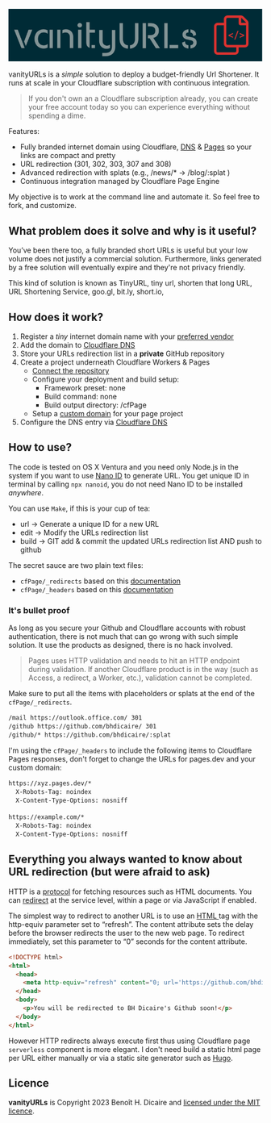 ![logo](doc/logo.png)

vanityURLs is a _simple_ solution to deploy a budget-friendly Url Shortener. It runs at scale in your Cloudflare subscription with continuous integration.

> If you don't own an a Cloudflare subscription already, you can create your free account today so you can experience everything without spending a dime.

Features:
 * Fully branded internet domain using Cloudflare,  [DNS](https://www.cloudflare.com/en-ca/application-services/products/dns/) & [Pages](https://pages.cloudflare.com/) so your links are compact and pretty
 * URL redirection (301, 302, 303, 307 and 308)
 * Advanced redirection with splats (e.g., /news/*  &#8594; /blog/:splat )
 * Continuous integration managed by Cloudflare Page Engine

My objective is to work at the command line and automate it. So feel free to fork, and customize.

## What problem does it solve and why is it useful?

You’ve been there too, a fully branded short URLs is useful but your low volume does not justify a commercial solution. Furthermore, links generated by a free solution will eventually expire and they're not privacy friendly.

This kind of solution is known as TinyURL, tiny url, shorten that long URL, URL Shortening Service,  goo.gl, bit.ly, short.io,

## How does it work?

1. Register a _tiny_ internet domain name with your [preferred vendor](https://www.cloudflare.com/en-ca/products/registrar/)
2. Add the domain to [Cloudflare DNS](https://dash.cloudflare.com/)
3. Store your URLs redirection list in a __private__ GitHub repository
4. Create a project underneath Cloudflare Workers & Pages
    *  [Connect the repository](https://developers.cloudflare.com/pages/get-started/guide/#connect-your-git-provider-to-pages)
    * Configure your deployment and build setup:
      * Framework preset: none
      * Build command: none
      * Build output directory: /cfPage
    * Setup a [custom domain](https://developers.cloudflare.com/pages/platform/custom-domains/) for your page project
5. Configure the DNS entry via [Cloudflare DNS](https://dash.cloudflare.com/)

## How to use?

The code is tested on OS X Ventura and you need only Node.js in the system if you want to use [ Nano ID](https://github.com/ai/nanoid) to generate URL. You get unique ID in terminal by calling `npx nanoid`, you do not need Nano ID to be installed _anywhere_.

You can use `Make`, if this is your cup of tea:
  * url &#8594; Generate a unique ID for a new URL
  * edit  &#8594; Modify the URLs redirection list
  * build  &#8594; GIT add & commit the updated URLs redirection list AND push to github

The secret sauce are two plain text files:
  * `cfPage/_redirects` based on this [documentation](https://developers.cloudflare.com/pages/platform/redirects)
  * `cfPage/_headers` based on this [documentation](https://developers.cloudflare.com/pages/platform/headers/)

### It's bullet proof

As long as you secure your Github and Cloudflare accounts with robust authentication, there is not much that can go wrong with such simple solution. It use the products as designed, there is no hack involved.

> Pages uses HTTP validation and needs to hit an HTTP endpoint during validation. If another Cloudflare product is in the way (such as Access, a redirect, a Worker, etc.), validation cannot be completed.

Make sure to put all the items with placeholders or splats at the end of the `cfPage/_redirects`.

```bash
/mail https://outlook.office.com/ 301
/github https://github.com/bhdicaire/ 301
/github/* https://github.com/bhdicaire/:splat
```

I'm using the `cfPage/_headers` to include the following items to Cloudflare Pages responses, don't forget to change the URLs for pages.dev and your custom domain:
```html
https://xyz.pages.dev/*
  X-Robots-Tag: noindex
  X-Content-Type-Options: nosniff

https://example.com/*
  X-Robots-Tag: noindex
  X-Content-Type-Options: nosniff
```

## Everything you always wanted to know about URL redirection (but were afraid to ask)

HTTP is a [protocol](https://developer.mozilla.org/en-US/docs/Web/HTTP/Resources_and_specifications) for fetching resources such as HTML documents. You can [redirect](https://developer.mozilla.org/en-US/docs/Web/HTTP/Redirections#Overview) at the service level, within a page or via JavaScript if enabled.

The simplest way to redirect to another URL is to use an [HTML <meta>](https://www.w3docs.com/learn-html/html-meta-tag.html) tag with the http-equiv parameter set to “refresh”. The content attribute sets the delay before the browser redirects the user to the new web page. To redirect immediately, set this parameter to “0” seconds for the content attribute.

```html
<!DOCTYPE html>
<html>
  <head>
    <meta http-equiv="refresh" content="0; url='https://github.com/bhdicaire'" />
  </head>
  <body>
    <p>You will be redirected to BH Dicaire's Github soon!</p>
  </body>
</html>
```

However HTTP redirects always execute first thus using Cloudflare page `serverless` component is more elegant. I don't need build a static html page per URL either manually or via a static site generator such as [Hugo](https://gohugo.io/).

## Licence
**vanityURLs** is Copyright 2023 Benoît H. Dicaire and [licensed under the MIT licence](https://github.com/bhdicaire/vanityURLs/blob/master/LICENCE).
